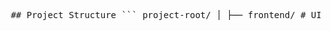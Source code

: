 <pre> ## Project Structure ``` project-root/ │ ├── frontend/ # UI app (React/Next/Vue/etc.) │ ├── src/ │ ├── public/ │ ├── package.json │ └── ... │ ├── backend/ # API server (Express/FastAPI/Django/etc.) │ ├── src/ │ ├── tests/ │ ├── requirements.txt # or package.json if Node │ └── ... │ ├── docs/ # shared docs, diagrams, design notes │ └── api-contract.md # simple API doc (endpoints, payloads) │ ├── .gitignore ├── README.md # root readme: describes both apps, how to run them └── docker-compose.yml # optional: spin up frontend+backend together ``` </pre>
